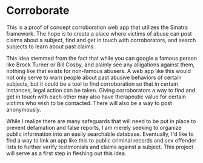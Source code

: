 # Corroborate

This is a proof of concept corroboration web app that utilizes the Sinatra framework. The hope is to create a place where victims of abuse can post claims about a subject, find and get in touch with corroborators, and search subjects to learn about past claims. 

 This idea stemmed from the fact that while you can google a famous person like Brock Turner or Bill Cosby, and plainly see any alligations against them, nothing like that exists for non-famous abusers. A web app like this would not only serve to warn people about past abusive behaviors of certain subjects, but it could be a tool to find corroboration so that in certain instances, legal action can be taken. Giving corroborators a way to find and get in touch with each other may also have therapeutic value for certain victims who wish to be contacted. There will also be a way to post anonymously. 

While I realize there are many safeguards that will need to be put in place to prevent defamation and false reports, I am merely seeking to organize public information into an easily searchable database. Eventually, I'd like to find a way to link an app like this to public criminal records and sex offender lists to further verify testimonials and claims against a subject. This project will serve as a first step in fleshing out this idea.